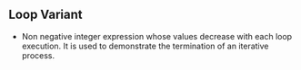 ## Loop Variant

- Non negative integer expression whose values decrease with each loop
  execution. It is used to demonstrate the termination of an iterative
  process.
